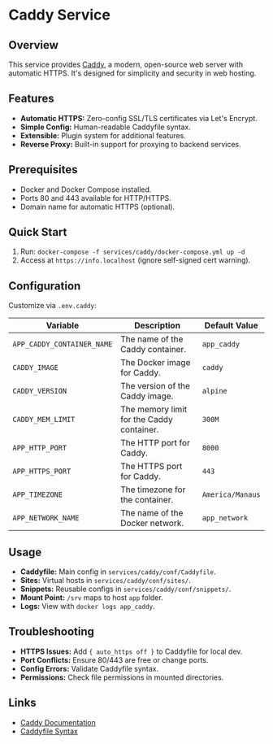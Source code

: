 # Caddy Service

## Overview
This service provides [Caddy](https://caddyserver.com/), a modern, open-source web server with automatic HTTPS. It's designed for simplicity and security in web hosting.

## Features
- **Automatic HTTPS:** Zero-config SSL/TLS certificates via Let's Encrypt.
- **Simple Config:** Human-readable Caddyfile syntax.
- **Extensible:** Plugin system for additional features.
- **Reverse Proxy:** Built-in support for proxying to backend services.

## Prerequisites
- Docker and Docker Compose installed.
- Ports 80 and 443 available for HTTP/HTTPS.
- Domain name for automatic HTTPS (optional).

## Quick Start
1. Run: `docker-compose -f services/caddy/docker-compose.yml up -d`
2. Access at `https://info.localhost` (ignore self-signed cert warning).

## Configuration
Customize via `.env.caddy`:

| Variable                   | Description                                       | Default Value       |
| -------------------------- | ------------------------------------------------- | ------------------- |
| `APP_CADDY_CONTAINER_NAME` | The name of the Caddy container.                  | `app_caddy`         |
| `CADDY_IMAGE`              | The Docker image for Caddy.                       | `caddy`             |
| `CADDY_VERSION`            | The version of the Caddy image.                   | `alpine`            |
| `CADDY_MEM_LIMIT`          | The memory limit for the Caddy container.         | `300M`              |
| `APP_HTTP_PORT`            | The HTTP port for Caddy.                          | `8000`              |
| `APP_HTTPS_PORT`           | The HTTPS port for Caddy.                         | `443`               |
| `APP_TIMEZONE`             | The timezone for the container.                   | `America/Manaus`    |
| `APP_NETWORK_NAME`         | The name of the Docker network.                   | `app_network`       |

## Usage
- **Caddyfile:** Main config in `services/caddy/conf/Caddyfile`.
- **Sites:** Virtual hosts in `services/caddy/conf/sites/`.
- **Snippets:** Reusable configs in `services/caddy/conf/snippets/`.
- **Mount Point:** `/srv` maps to host `app` folder.
- **Logs:** View with `docker logs app_caddy`.

## Troubleshooting
- **HTTPS Issues:** Add `{ auto_https off }` to Caddyfile for local dev.
- **Port Conflicts:** Ensure 80/443 are free or change ports.
- **Config Errors:** Validate Caddyfile syntax.
- **Permissions:** Check file permissions in mounted directories.

## Links
- [Caddy Documentation](https://caddyserver.com/docs/)
- [Caddyfile Syntax](https://caddyserver.com/docs/caddyfile)